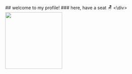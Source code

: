 <div>
## welcome to my profile! 
### here, have a  seat 🪑
<\div>
<img loading="lazy" height="180em" src="https://github-readme-stats.vercel.app/api/top-langs/?username=akauzinha47&layout=compact&hide_border=false&langs_count=7&theme=buefy"/>

<!--
## loading... 🚧
**akauzinha47/akauzinha47** is a ✨ _special_ ✨ repository because its `README.md` (this file) appears on your GitHub profile.

Here are some ideas to get you started:

- 🔭 I’m currently working on ...
- 🌱 I’m currently learning ...
- 👯 I’m looking to collaborate on ...
- 🤔 I’m looking for help with ...
- 💬 Ask me about ...
- 📫 How to reach me: ...
- 😄 Pronouns: ...
- ⚡ Fun fact: ...
-->
